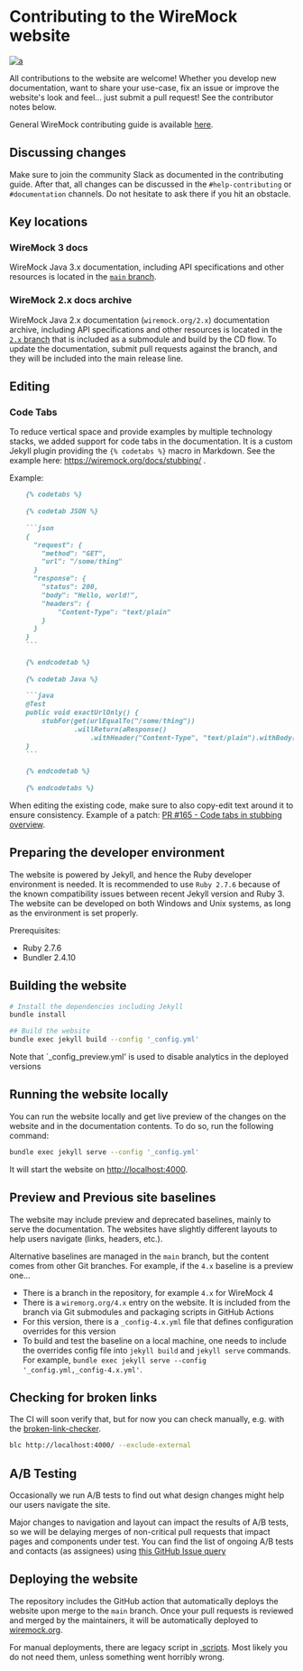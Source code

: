 # Contributing to the WireMock website

[![a](https://img.shields.io/badge/slack-Join%20us-brightgreen?style=flat&logo=slack)](https://slack.wiremock.org/)

All contributions to the website are welcome!
Whether you develop new documentation, want to share your use-case,
fix an issue or improve the website's look and feel...
just submit a pull request!
See the contributor notes below.

General WireMock contributing guide is available [here](https://github.com/wiremock/community/tree/main/contributing).

## Discussing changes

Make sure to join the community Slack as documented in the contributing guide.
After that, all changes can be discussed in the `#help-contributing` or `#documentation` channels.
Do not hesitate to ask there if you hit an obstacle.

## Key locations

### WireMock 3 docs

WireMock Java 3.x documentation, including API specifications and other resources is located in the
[`main` branch](https://github.com/wiremock/wiremock.org/tree/main).

### WireMock 2.x docs archive

WireMock Java 2.x documentation (`wiremock.org/2.x`) documentation archive,
including API specifications and other resources is located in the
[`2.x` branch](https://github.com/wiremock/wiremock.org/tree/2.x)
that is included as a submodule and build by the CD flow.
To update the documentation, submit pull requests against the branch,
and they will be included into the main release line.

## Editing

### Code Tabs

To reduce vertical space and provide examples by multiple technology stacks,
we added support for code tabs in the documentation.
It is a custom Jekyll plugin providing the `{% codetabs %}` macro in Markdown.
See the example here: https://wiremock.org/docs/stubbing/ .

Example:

```markdown
    {% codetabs %}
    
    {% codetab JSON %}
    
    ```json
    {
      "request": {
        "method": "GET",
        "url": "/some/thing"
      }
      "response": {
        "status": 200,
        "body": "Hello, world!",
        "headers": {
            "Content-Type": "text/plain"
        }
      }
    }
    ```
    
    {% endcodetab %}
    
    {% codetab Java %}
    
    ```java
    @Test
    public void exactUrlOnly() {
        stubFor(get(urlEqualTo("/some/thing"))
                .willReturn(aResponse()
                    .withHeader("Content-Type", "text/plain").withBody("Hello world!")));
    }
    ```
    
    {% endcodetab %}
    
    {% endcodetabs %}
```


When editing the existing code, make sure to also copy-edit text around it to ensure consistency.
Example of a patch: [PR #165 - Code tabs in stubbing overview](https://github.com/wiremock/wiremock.org/pull/165).

## Preparing the developer environment

The website is powered by Jekyll, and hence the Ruby developer environment is needed.
It is recommended to use `Ruby 2.7.6` because of the known compatibility issues between recent Jekyll version and Ruby 3.
The website can be developed on both Windows and Unix systems,
as long as the environment is set properly.

Prerequisites:

- Ruby 2.7.6
- Bundler 2.4.10

## Building the website

```bash
# Install the dependencies including Jekyll
bundle install

## Build the website
bundle exec jekyll build --config '_config.yml'
```

Note that `_config_preview.yml' is used to disable analytics in the deployed versions

## Running the website locally

You can run the website locally and get live preview of the changes
on the website and in the documentation contents.
To do so, run the following command:

```bash
bundle exec jekyll serve --config '_config.yml'
```

It will start the website on [http://localhost:4000](http://localhost:4000).

## Preview and Previous site baselines

The website may include preview and deprecated baselines, mainly to serve the documentation.
The websites have slightly different layouts to help users navigate (links, headers, etc.).

Alternative baselines are managed in the `main` branch,
but the content comes from other Git branches.
For example, if the `4.x` baseline is a preview one...

- There is a branch in the repository, for example `4.x` for WireMock 4
- There is a `wiremorg.org/4.x` entry on the website.
  It is included from the branch via Git submodules and packaging scripts in GitHub Actions
- For this version, there is a `_config-4.x.yml` file that defines configuration overrides for this version
- To build and test the baseline on a local machine, one needs to include the overrides config file into `jekyll build` and `jekyll serve` commands.
  For example, `bundle exec jekyll serve --config '_config.yml,_config-4.x.yml'`.

## Checking for broken links

The CI will soon verify that, but for now you can check manually, e.g. with the
[broken-link-checker](https://github.com/stevenvachon/broken-link-checker).

```bash
blc http://localhost:4000/ --exclude-external
```

## A/B Testing

Occasionally we run A/B tests to find out what design changes might help our users navigate the site.

Major changes to navigation and layout can impact the results of A/B tests,
so we will be delaying merges of non-critical pull requests that impact pages and components under test.
You can find the list of ongoing A/B tests and contacts (as assignees) using [this GitHub Issue query](https://github.com/wiremock/wiremock.org/labels/ab-tests)

## Deploying the website

The repository includes the GitHub action that automatically deploys the website upon
merge to the `main` branch.
Once your pull requests is reviewed and merged by the maintainers,
it will be automatically deployed to [wiremock.org](https://wiremock.org).

For manual deployments, there are legacy script in [.scripts](/.scripts).
Most likely you do not need them, unless something went horribly wrong.
